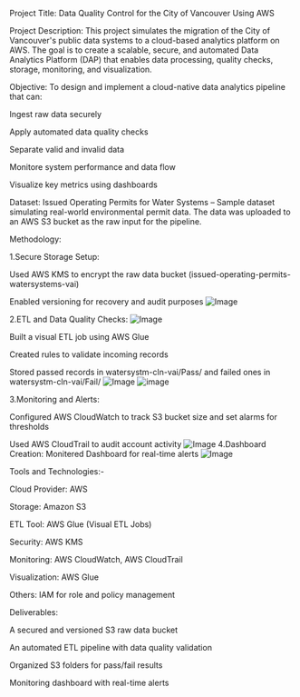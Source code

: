 Project Title:
Data Quality Control for the City of Vancouver Using AWS

Project Description:
This project simulates the migration of the City of Vancouver's public data systems to a cloud-based analytics platform on AWS. The goal is to create a scalable, secure, and automated Data Analytics Platform (DAP) that enables data processing, quality checks, storage, monitoring, and visualization.

Objective:
To design and implement a cloud-native data analytics pipeline that can:

Ingest raw data securely

Apply automated data quality checks

Separate valid and invalid data

Monitore system performance and data flow

Visualize key metrics using dashboards

Dataset:
Issued Operating Permits for Water Systems – Sample dataset simulating real-world environmental permit data. The data was uploaded to an AWS S3 bucket as the raw input for the pipeline.

Methodology:

1.Secure Storage Setup:

Used AWS KMS to encrypt the raw data bucket (issued-operating-permits-watersystems-vai)

Enabled versioning for recovery and audit purposes ![Image](https://github.com/user-attachments/assets/cbe63b8c-c9dd-462d-a822-50089c083574)

2.ETL and Data Quality Checks: ![Image](https://github.com/user-attachments/assets/c23d4171-3084-4149-8200-9f7753f5ed40)

Built a visual ETL job using AWS Glue 

Created rules to validate incoming records

Stored passed records in watersystm-cln-vai/Pass/ and failed ones in watersystm-cln-vai/Fail/ ![Image](https://github.com/user-attachments/assets/20743f09-8bb1-4eeb-aa0e-4113463fbd80)
![image](https://github.com/user-attachments/assets/544aefb4-700e-4e72-867c-2e253b7103bd)


3.Monitoring and Alerts:

Configured AWS CloudWatch to track S3 bucket size and set alarms for thresholds

Used AWS CloudTrail to audit account activity
![Image](https://github.com/user-attachments/assets/db91ef94-d439-4c02-a142-598a0a5f8a91)
4.Dashboard Creation:
Monitered Dashboard for real-time alerts
![Image](https://github.com/user-attachments/assets/0c83e5a2-dab6-457b-a71a-7464755e669e)


Tools and Technologies:-

Cloud Provider: AWS

Storage: Amazon S3

ETL Tool: AWS Glue (Visual ETL Jobs)

Security: AWS KMS

Monitoring: AWS CloudWatch, AWS CloudTrail

Visualization: AWS Glue

Others: IAM for role and policy management

Deliverables:

A secured and versioned S3 raw data bucket

An automated ETL pipeline with data quality validation

Organized S3 folders for pass/fail results

Monitoring dashboard with real-time alerts



